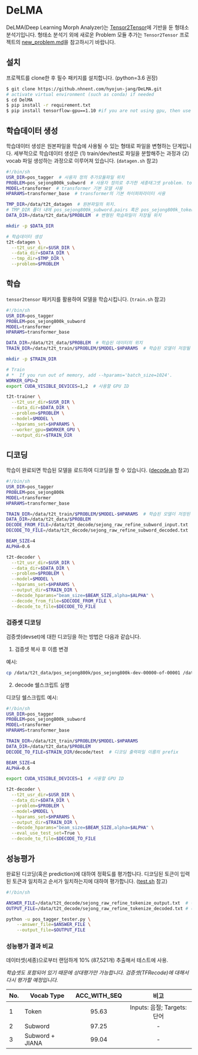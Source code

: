 # DeLMA

DeLMA(Deep Learning Morph Analyzer)는 [Tensor2Tensor](https://github.com/tensorflow/tensor2tensor)에 기반을 둔 형태소 분석기입니다.
형태소 분석기 외에 새로운 Problem 모듈 추가는 `Tensor2Tensor` 프로젝트의 [new_problem.md](https://github.com/tensorflow/tensor2tensor/blob/master/docs/new_problem.md)을 참고하시기 바랍니다.

## 설치

프로젝트를 clone한 후 필수 패키지를 설치합니다. (python=3.6 권장)

```bash
$ git clone https://github.nhnent.com/hyojun-jang/DeLMA.git
# activate virtual environment (such as conda) if needed
$ cd DelMA
$ pip install -r requirement.txt
$ pip install tensorflow-gpu==1.10 #if you are not using gpu, then use `pip install tensorflow`
```

## 학습데이터 생성

학습데이터 생성은 원본파일을 학습에 사용될 수 있는 형태로 파일을 변형하는 단계입니다.
세부적으로 학습데이터 생성은 (1) train/dev/test로 파일을 분할해주는 과정과 (2) vocab 파일 생성하는 과정으로 이루어져 있습니다.
(`datagen.sh` 참고)

```bash
#!/bin/sh
USR_DIR=pos_tagger  # 사용자 정의 추가모듈파일 위치
PROBLEM=pos_sejong800k_subword  # 사용자 정의로 추가한 세종태그셋 problem. token(음절)방식을 사용할 경우 pos_sejong800k_token을 사용해야 함
MODEL=transformer  # transformer 기본 모델 사용
HPARAMS=transformer_base  # transformer의 기본 하이퍼파라미터 사용

TMP_DIR=/data/t2t_datagen  # 원본파일의 위치.
# TMP_DIR 폴더 내에 pos_sejong800k_subword.pairs 혹은 pos_sejong800k_token.pairs이라는 이름으로 학습파일이 존재애햐 함
DATA_DIR=/data/t2t_data/$PROBLEM  # 변형된 학습파일이 저장될 위치

mkdir -p $DATA_DIR

# 학습데이터 생성
t2t-datagen \
  --t2t_usr_dir=$USR_DIR \
  --data_dir=$DATA_DIR \
  --tmp_dir=$TMP_DIR \
  --problem=$PROBLEM
```

## 학습

`tensor2tensor` 패키지를 활용하여 모델을 학습시킵니다.
(`train.sh` 참고)

```bash
#!/bin/sh
USR_DIR=pos_tagger
PROBLEM=pos_sejong800k_subword
MODEL=transformer
HPARAMS=transformer_base

DATA_DIR=/data/t2t_data/$PROBLEM  # 학습된 데이터의 위치
TRAIN_DIR=/data/t2t_train/$PROBLEM/$MODEL-$HPARAMS  # 학습된 모델이 저장될 위치

mkdir -p $TRAIN_DIR

# Train
# *  If you run out of memory, add --hparams='batch_size=1024'.
WORKER_GPU=2
export CUDA_VISIBLE_DEVICES=1,2  # 사용할 GPU ID

t2t-trainer \
  --t2t_usr_dir=$USR_DIR \
  --data_dir=$DATA_DIR \
  --problem=$PROBLEM \
  --model=$MODEL \
  --hparams_set=$HPARAMS \
  --worker_gpu=$WORKER_GPU \
  --output_dir=$TRAIN_DIR
```

## 디코딩

학습이 완료되면 학습된 모델을 로드하여 디코딩을 할 수 있습니다.
([decode.sh](https://github.com/nhnent/DeLMA/blob/dev/decode.sh) 참고)

```bash
#!/bin/sh
USR_DIR=pos_tagger
PROBLEM=pos_sejong800k
MODEL=transformer
HPARAMS=transformer_base

TRAIN_DIR=/data/t2t_train/$PROBLEM/$MODEL-$HPARAMS  # 학습된 모델이 저장된 경로
DATA_DIR=/data/t2t_data/$PROBLEM
DECODE_FROM_FILE=/data/t2t_decode/sejong_raw_refine_subword_input.txt  # 디코딩을 위한 입력 파일
DECODE_TO_FILE=/data/t2t_decode/sejong_raw_refine_subword_decoded.txt  # 디코딩 결과를 출력할 파일

BEAM_SIZE=4
ALPHA=0.6

t2t-decoder \
  --t2t_usr_dir=$USR_DIR \
  --data_dir=$DATA_DIR \
  --problem=$PROBLEM \
  --model=$MODEL \
  --hparams_set=$HPARAMS \
  --output_dir=$TRAIN_DIR \
  --decode_hparams="beam_size=$BEAM_SIZE,alpha=$ALPHA" \
  --decode_from_file=$DECODE_FROM_FILE \
  --decode_to_file=$DECODE_TO_FILE
 ```

### 검증셋 디코딩

검증셋(devset)에 대한 디코딩을 하는 방법은 다음과 같습니다.

1. 검증셋 복사 후 이름 변경

예시:

```bash
cp /data/t2t_data/pos_sejong800k/pos_sejong800k-dev-00000-of-00001 /data/t2t_data/pos_sejong800k/pos_sejong800k-test-00000-of-00001
```

2. decode 쉘스크립트 실행

디코딩 쉘스크립트 예시:

```bash
#!/bin/sh
USR_DIR=pos_tagger
PROBLEM=pos_sejong800k_subword
MODEL=transformer
HPARAMS=transformer_base

TRAIN_DIR=/data/t2t_train/$PROBLEM/$MODEL-$HPARAMS
DATA_DIR=/data/t2t_data/$PROBLEM
DECODE_TO_FILE=$TRAIN_DIR/decode/test  # 디코딩 출력파일 이름의 prefix

BEAM_SIZE=4
ALPHA=0.6

export CUDA_VISIBLE_DEVICES=1  # 사용할 GPU ID

t2t-decoder \
  --t2t_usr_dir=$USR_DIR \
  --data_dir=$DATA_DIR \
  --problem=$PROBLEM \
  --model=$MODEL \
  --hparams_set=$HPARAMS \
  --output_dir=$TRAIN_DIR \
  --decode_hparams="beam_size=$BEAM_SIZE,alpha=$ALPHA" \
  --eval_use_test_set=True \
  --decode_to_file=$DECODE_TO_FILE
```

## 성능평가

완료된 디코딩(혹은 prediction)에 대하여 정확도를 평가합니다.
디코딩된 토큰이 입력된 토큰과 일치하고 순서가 일치하는지에 대하여 평가합니다.
([test.sh](https://github.com/nhnent/DeLMA/blob/dev/test.sh) 참고)

```bash
#!/bin/sh

ANSWER_FILE=/data/t2t_decode/sejong_raw_refine_tokenize_output.txt  # 정답파일
OUTPUT_FILE=/data/t2t_decode/sejong_raw_refine_tokenize_decoded.txt # 디코딩 출력파일

python -u pos_tagger_tester.py \
    --answer_file=$ANSWER_FILE \
    --output_file=$OUTPUT_FILE
```

### 성능평가 결과 비교

데이터셋(세종)으로부터 랜덤하게 10% (87,521개) 추출해서 테스트에 사용.

*학습셋도 포함되어 있기 때문에 상대평가만 가능합니다. 검증셋(TFRecode)에 대해서 다시 평가할 예정입니다.*

No. | Vocab Type | ACC_WITH_SEQ | 비고
--- | --- | :---: | :---:
1 | Token | 95.63 | Inputs: 음절; Targets: 단어
2 | Subword | 97.25 | -
3 | Subword + JIANA | 99.04 | -
